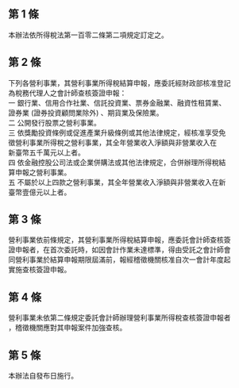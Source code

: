 第 1 條
-------
本辦法依所得稅法第一百零二條第二項規定訂定之。

第 2 條
-------
下列各營利事業，其營利事業所得稅結算申報，應委託經財政部核准登記  
為稅務代理人之會計師查核簽證申報：  
一  銀行業、信用合作社業、信託投資業、票券金融業、融資性租賃業、  
    證券業 (證券投資顧問業除外) 、期貨業及保險業。  
二  公開發行股票之營利事業。  
三  依獎勵投資條例或促進產業升級條例或其他法律規定，經核准享受免  
    徵營利事業所得稅之營利事業，其全年營業收入淨額與非營業收入在  
    新臺幣五千萬元以上者。  
四  依金融控股公司法或企業併購法或其他法律規定，合併辦理所得稅結  
    算申報之營利事業。  
五  不屬於以上四款之營利事業，其全年營業收入淨額與非營業收入在新  
    臺幣壹億元以上者。

第 3 條
-------
營利事業依前條規定，其營利事業所得稅結算申報，應委託會計師查核簽  
證申報者，在首次委託時，如因會計作業未達標準，得由受託之會計師會  
同營利事業於結算申報期限屆滿前，報經稽徵機關核准自次一會計年度起  
實施查核簽證申報。

第 4 條
-------
營利事業未依第二條規定委託會計師辦理營利事業所得稅查核簽證申報者  
，稽徵機關應對其申報案件加強查核。

第 5 條
-------
本辦法自發布日施行。

